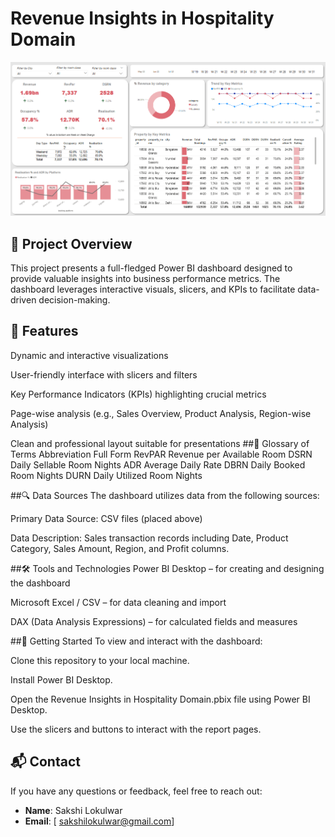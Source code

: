 # Revenue Insights in Hospitality Domain

![Dashboard Overview](https://github.com/SakshiLokulwar/Revenue-Insights-in-Hospitality-Domain/blob/main/Dashboard-Preview.png)



## 📌 Project Overview
This project presents a full-fledged Power BI dashboard designed to provide valuable insights into business performance metrics. The dashboard leverages interactive visuals, slicers, and KPIs to facilitate data-driven decision-making.
## 🎯 Features

Dynamic and interactive visualizations

User-friendly interface with slicers and filters

Key Performance Indicators (KPIs) highlighting crucial metrics

Page-wise analysis (e.g., Sales Overview, Product Analysis, Region-wise Analysis)

Clean and professional layout suitable for presentations
##📘 Glossary of Terms
Abbreviation	                     Full Form
RevPAR	                           Revenue per Available Room
DSRN                               Daily Sellable Room Nights
ADR	                               Average Daily Rate
DBRN	                             Daily Booked Room Nights
DURN                               Daily Utilized Room Nights


##🔍 Data Sources
The dashboard utilizes data from the following sources:

Primary Data Source: CSV files (placed above)

Data Description: Sales transaction records including Date, Product Category, Sales Amount, Region, and Profit columns.



##🛠️ Tools and Technologies
Power BI Desktop – for creating and designing the dashboard

Microsoft Excel / CSV – for data cleaning and import

DAX (Data Analysis Expressions) – for calculated fields and measures

##🚀 Getting Started
To view and interact with the dashboard:

Clone this repository to your local machine.

Install Power BI Desktop.

Open the Revenue Insights in Hospitality Domain.pbix file using Power BI Desktop.

Use the slicers and buttons to interact with the report pages.

## 📬 Contact

If you have any questions or feedback, feel free to reach out:

- **Name**: Sakshi Lokulwar  
- **Email**: [ sakshilokulwar@gmail.com]




